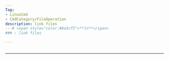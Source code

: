 ```yaml
---
Tag:
- LinuxCmd 
- CmdCategory/FileOperation
description: link files
---# <span style="color:#8a5cf5">**ln**</span>
### : link files

---
```

```

```
---
